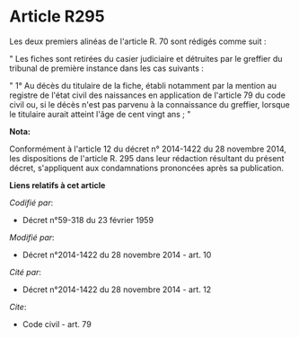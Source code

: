 # Article R295

Les deux premiers alinéas de l'article R. 70 sont rédigés comme suit : 

" Les fiches sont retirées du casier judiciaire et détruites par le greffier du tribunal de première instance dans les cas
suivants : 

" 1° Au décès du titulaire de la fiche, établi notamment par la mention au registre de l'état civil des naissances en
application de l'article 79 du code civil ou, si le décès n'est pas parvenu à la connaissance du greffier, lorsque le
titulaire aurait atteint     l'âge de cent vingt ans ; "

**Nota:**

Conformément à l'article 12 du décret n° 2014-1422 du 28 novembre 2014, les dispositions de l'article R. 295 dans leur
rédaction résultant du présent décret, s'appliquent aux condamnations prononcées après sa publication.

**Liens relatifs à cet article**

_Codifié par_:

  - Décret n°59-318 du 23 février 1959

_Modifié par_:

  - Décret n°2014-1422 du 28 novembre 2014 - art. 10

_Cité par_:

  - Décret n°2014-1422 du 28 novembre 2014 - art. 12

_Cite_:

  - Code civil - art. 79
